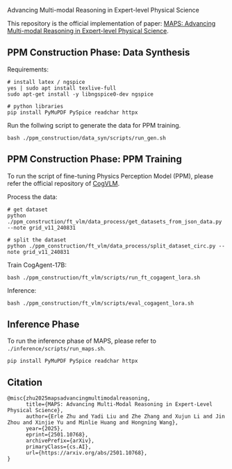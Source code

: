 Advancing Multi-modal Reasoning in Expert-level Physical Science

This repository is the official implementation of paper: [MAPS: Advancing Multi-modal Reasoning in Expert-level Physical Science](https://arxiv.org/abs/2501.10768). 


## PPM Construction Phase: Data Synthesis

Requirements:
```
# install latex / ngspice
yes | sudo apt install texlive-full
sudo apt-get install -y libngspice0-dev ngspice

# python libraries
pip install PyMuPDF PySpice readchar httpx
```

Run the follwing script to generate the data for PPM training. 
```
bash ./ppm_construction/data_syn/scripts/run_gen.sh
```

## PPM Construction Phase: PPM Training

To run the script of fine-tuning Physics Perception Model (PPM), please refer the official repository of [CogVLM](https://github.com/THUDM/CogVLM). 

Process the data:

```
# get dataset
python ./ppm_construction/ft_vlm/data_process/get_datasets_from_json_data.py --note grid_v11_240831

# split the dataset
python ./ppm_construction/ft_vlm/data_process/split_dataset_circ.py --note grid_v11_240831
```

Train CogAgent-17B:
```
bash ./ppm_construction/ft_vlm/scripts/run_ft_cogagent_lora.sh
```

Inference:
```
bash ./ppm_construction/ft_vlm/scripts/eval_cogagent_lora.sh
```

## Inference Phase

To run the inference phase of MAPS, please refer to `./inference/scripts/run_maps.sh`.

```shell
pip install PyMuPDF PySpice readchar httpx

```

## Citation
```
@misc{zhu2025mapsadvancingmultimodalreasoning,
      title={MAPS: Advancing Multi-Modal Reasoning in Expert-Level Physical Science}, 
      author={Erle Zhu and Yadi Liu and Zhe Zhang and Xujun Li and Jin Zhou and Xinjie Yu and Minlie Huang and Hongning Wang},
      year={2025},
      eprint={2501.10768},
      archivePrefix={arXiv},
      primaryClass={cs.AI},
      url={https://arxiv.org/abs/2501.10768}, 
}
```
